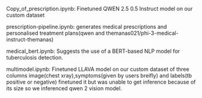Copy_of_prescription.ipynb: Finetuned QWEN 2.5 0.5 Instruct model on our custom dataset

prescription-pipeline.ipynb: generates medical prescriptions and personalised treatment plans(qwen and themanas021/phi-3-medical-instruct-themanas)
 
medical_bert.ipynb: Suggests the use of a BERT-based NLP model for tuberculosis detection.

multimodel.ipynb: Finetuned LLAVA model on our custom dataset of three columns image(chest xray),symptoms(given by users breifly) and labels(tb positive or negative)
finetuned it but was unable to get inference because of its size so we inferenced qwen 2 vision model.



